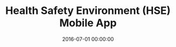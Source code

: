 ---
layout: inner
position: left
title: 'Health Safety Environment (HSE) Mobile App'
lead_text: 'Developed an Android app for PT Kideco Jaya Agung, enabling field employees to report the potential hazards and risks encountered on-site.'
tags: ['C#', 'Xamarin', 'OData']
featured_image: ['/img/posts/hse1-min.png','/img/posts/hse2-min.png']
date: 2016-07-01 00:00:00
categories: ['Android']
project_link: ''
button_icon: ''
button_text: ''
order: 11
visible: 1
company: 'PT. Aditya Arta Abadi'
---